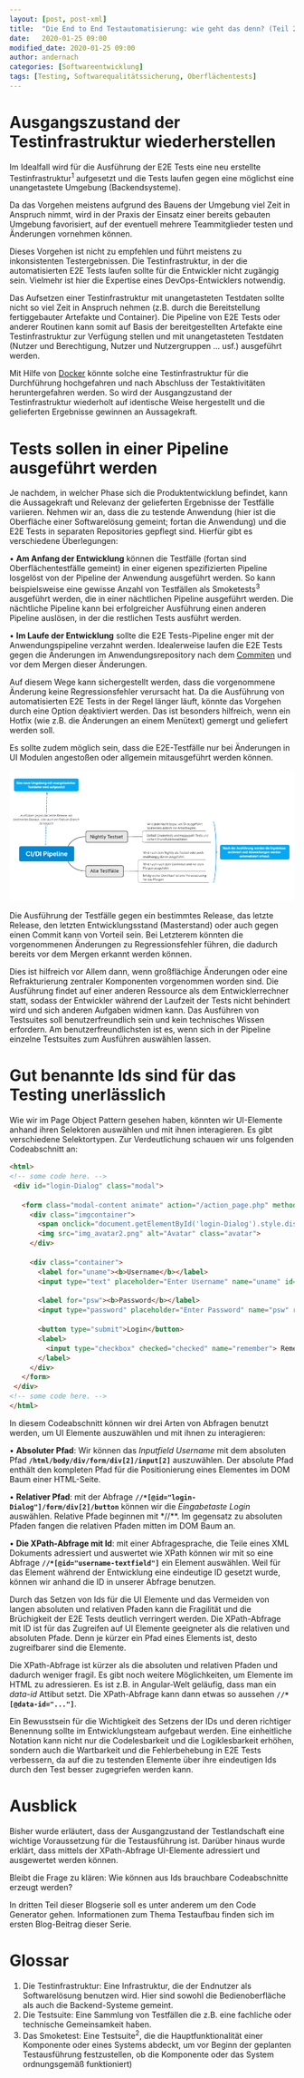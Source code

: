 ```yaml
---
layout: [post, post-xml]                                                # Pflichtfeld. Nicht ändern!
title:  "Die End to End Testautomatisierung: wie geht das denn? (Teil 2)"          # Pflichtfeld. Bitte einen Titel für den Blog Post angeben.
date:   2020-01-25 09:00                                                # Pflichtfeld. Format "YYYY-MM-DD HH:MM". Muss für Veröffentlichung in der Vergangenheit liegen. (Für Preview egal)
modified_date: 2020-01-25 09:00
author: andernach                                                       # Pflichtfeld. Es muss in der "authors.yml" einen Eintrag mit diesem Namen geben.
categories: [Softwareentwicklung]                                         # Pflichtfeld. Maximal eine der angegebenen Kategorien verwenden.
tags: [Testing, Softwarequalitätssicherung, Oberflächentests]           # Optional.
---
```

# Ausgangszustand der Testinfrastruktur wiederherstellen


Im Idealfall wird für die Ausführung der E2E Tests eine neu erstellte Testinfrastruktur<sup>1</sup> aufgesetzt und die Tests laufen gegen eine möglichst eine unangetastete Umgebung (Backendsysteme).

Da das Vorgehen meistens aufgrund des Bauens der Umgebung viel Zeit in Anspruch nimmt, wird in der Praxis der Einsatz einer bereits gebauten Umgebung favorisiert, auf der eventuell mehrere Teammitglieder testen und Änderungen vornehmen können.


Dieses Vorgehen ist nicht zu empfehlen und führt meistens zu inkonsistenten Testergebnissen.
Die Testinfrastruktur, in der die automatisierten E2E Tests laufen sollte für die Entwickler nicht zugängig sein. 
Vielmehr ist hier die Expertise eines DevOps-Entwicklers notwendig.


Das Aufsetzen einer Testinfrastruktur mit unangetasteten Testdaten sollte nicht so viel Zeit in Anspruch nehmen (z.B. durch die Bereitstellung fertiggebauter Artefakte und Container).
Die Pipeline von E2E Tests oder anderer Routinen kann somit auf Basis der bereitgestellten Artefakte eine Testinfrastruktur zur Verfügung stellen und mit unangetasteten Testdaten (Nutzer und Berechtigung, Nutzer und Nutzergruppen … usf.) ausgeführt werden.


Mit Hilfe von [Docker](https://www.docker.com/) könnte solche eine Testinfrastruktur für die Durchführung hochgefahren und nach Abschluss der Testaktivitäten heruntergefahren werden.
So wird der Ausgangzustand der Testinfrastruktur wiederholt auf identische Weise hergestellt und die gelieferten Ergebnisse gewinnen an Aussagekraft.

# Tests sollen in einer Pipeline ausgeführt werden


Je nachdem, in welcher Phase sich die Produktentwicklung befindet, kann die Aussagekraft und Relevanz der gelieferten Ergebnisse der Testfälle variieren.
Nehmen wir an, dass die zu testende Anwendung (hier ist die Oberfläche einer Softwarelösung gemeint; fortan die Anwendung) und die E2E Tests in separaten Repositories gepflegt sind.
Hierfür gibt es verschiedene Überlegungen:

•	**Am Anfang der Entwicklung** können die Testfälle (fortan sind Oberflächentestfälle gemeint) in einer eigenen spezifizierten Pipeline losgelöst von der Pipeline der Anwendung ausgeführt werden.
So kann beispielsweise eine gewisse Anzahl von Testfällen als Smoketests<sup>3</sup> ausgeführt werden, die in einer nächtlichen Pipeline ausgeführt werden.
Die nächtliche Pipeline kann bei erfolgreicher Ausführung einen anderen Pipeline auslösen, in der die restlichen Tests ausführt werden.

•	**Im Laufe der Entwicklung** sollte die E2E Tests-Pipeline enger mit der Anwendungspipeline verzahnt werden.
Idealerweise laufen die E2E Tests gegen die Änderungen im Anwendungsrepository nach dem [Commiten](https://git-scm.com/) und vor dem Mergen dieser Änderungen.


Auf diesem Wege  kann sichergestellt werden, dass die vorgenommene Änderung keine Regressionsfehler verursacht hat.
Da die Ausführung von automatisierten E2E Tests in der Regel länger läuft, könnte das Vorgehen durch eine Option deaktiviert werden.
Das ist besonders hilfreich, wenn ein Hotfix (wie z.B. die Änderungen an einem Menütext) gemergt und geliefert werden soll.

Es sollte zudem möglich sein, dass die E2E-Testfälle nur bei Änderungen in UI Modulen angestoßen oder allgemein mitausgeführt werden können.

![Pipeline Stages](/assets/images/posts/konzept-fuer-die-e2e-testautomatisierung/pipeline.png)      


Die Ausführung der Testfälle gegen ein bestimmtes Release, das letzte Release, den letzten Entwicklungsstand (Masterstand) oder auch gegen einen Commit kann von Vorteil sein.
Bei Letzterem könnten die vorgenommenen Änderungen zu Regressionsfehler führen, die dadurch bereits vor dem Mergen erkannt werden können.


Dies ist hilfreich vor Allem dann, wenn großflächige Änderungen oder eine Refrakturierung zentraler Komponenten vorgenommen worden sind. 
Die Ausführung findet auf einer anderen Ressource als dem Entwicklerrechner statt, sodass der Entwickler während der Laufzeit der Tests nicht behindert wird und sich anderen Aufgaben widmen kann.
Das Ausführen von Testsuites soll benutzerfreundlich sein und kein technisches Wissen erfordern.
Am benutzerfreundlichsten ist es, wenn sich in der Pipeline einzelne Testsuites zum Ausführen auswählen lassen.

# Gut benannte Ids sind für das Testing unerlässlich


Wie wir im Page Object Pattern gesehen haben, könnten wir UI-Elemente anhand ihren Selektoren auswählen und mit ihnen interagieren.
Es gibt verschiedene Selektortypen.
Zur Verdeutlichung schauen wir uns folgenden Codeabschnitt an:
```html
<html>
<!-- some code here. --> 
 <div id="login-Dialog" class="modal">
 
   <form class="modal-content animate" action="/action_page.php" method="post">
     <div class="imgcontainer">
       <span onclick="document.getElementById('login-Dialog').style.display='none'" class="close" title="Close Modal">&times;</span>
       <img src="img_avatar2.png" alt="Avatar" class="avatar">
     </div>
 
     <div class="container">
       <label for="uname"><b>Username</b></label>
       <input type="text" placeholder="Enter Username" name="uname" id="username-textfield"required>
 
       <label for="psw"><b>Password</b></label>
       <input type="password" placeholder="Enter Password" name="psw" required>
 
       <button type="submit">Login</button>
       <label>
         <input type="checkbox" checked="checked" name="remember"> Remember me
       </label>
     </div>
   </form>
 </div>
<!-- some code here. --> 
</html>
``` 
In diesem Codeabschnitt können wir drei Arten von Abfragen benutzt werden, um UI Elemente auszuwählen und mit ihnen zu interagieren:


•	**Absoluter Pfad**: Wir können das *Inputfield Username* mit dem absoluten Pfad **`/html/body/div/form/div[2]/input[2]`** auszuwählen. 
Der absolute Pfad enthält den kompleten Pfad für die Positionierung eines Elementes im DOM Baum einer HTML-Seite.


•	**Relativer Pfad**: mit der Abfrage **`//*[@id="login-Dialog"]/form/div[2]/button`** können wir die *Eingabetaste Login* auswählen.
Relative Pfade beginnen mit *//**.
Im gegensatz zu absoluten Pfaden fangen die relativen Pfaden mitten im DOM Baum an.


•	**Die XPath-Abfrage mit Id**: mit einer Abfragesprache, die Teile eines XML Dokuments adressiert und auswertet wie XPath können wir mit so eine Abfrage **`//*[@id="username-textfield"]`** ein Element auswählen.
Weil für das Element während der Entwicklung eine eindeutige ID gesetzt wurde, können wir anhand die ID in unserer Abfrage benutzen.
 
Durch das Setzen von Ids für die UI Elemente und das Vermeiden von langen absoluten und relativen Pfaden kann die Fragilität und die Brüchigkeit der E2E Tests deutlich verringert werden.
Die XPath-Abfrage mit ID ist für das Zugreifen auf UI Elemente geeigneter als die relativen und absoluten Pfade.
Denn je kürzer ein Pfad eines Elements ist, desto zugreifbarer sind die Elemente.


Die XPath-Abfrage ist kürzer als die absoluten und relativen Pfaden und dadurch weniger fragil. 
Es gibt noch weitere Möglichkeiten, um Elemente im HTML zu adressieren.
Es ist z.B. in Angular-Welt geläufig, dass man ein *data-id* Attibut setzt.
Die XPath-Abfrage kann dann etwas so aussehen **`//*[@data-id="..."]`**. 

 
Ein Bewusstsein für die Wichtigkeit des Setzens der IDs und deren richtiger Benennung sollte im Entwicklungsteam aufgebaut werden.
Eine einheitliche Notation kann nicht nur die Codelesbarkeit und die Logiklesbarkeit erhöhen, sondern auch die Wartbarkeit und die Fehlerbehebung in E2E Tests verbessern, da auf die zu testenden Elemente über ihre eindeutigen Ids durch den Test besser zugegriefen werden kann. 

# Ausblick


Bisher wurde erläutert, dass der Ausgangzustand der Testlandschaft eine wichtige Voraussetzung für die Testausführung ist.
Darüber hinaus wurde erklärt, dass mittels der XPath-Abfrage UI-Elemente adressiert und ausgewertet werden können.

Bleibt die Frage zu klären: Wie können aus Ids brauchbare Codeabschnitte erzeugt werden?

In dritten Teil dieser Blogserie soll es unter anderem um den Code Generator gehen.
Informationen zum Thema Testaufbau finden sich im  ersten Blog-Beitrag dieser Serie.

# Glossar


1. Die Testinfrastruktur: Eine Infrastruktur, die der Endnutzer als Softwarelösung benutzen wird.
Hier sind sowohl die Bedienoberfläche als auch die Backend-Systeme gemeint.
2. Die Testsuite: Eine Sammlung von Testfällen die z.B. eine fachliche oder technische Gemeinsamkeit haben.
3. Das Smoketest: Eine Testsuite<sup>2</sup>, die die Hauptfunktionalität einer Komponente oder eines Systems abdeckt, um vor Beginn der geplanten Testausführung festzustellen, ob die Komponente oder das System ordnungsgemäß funktioniert)
